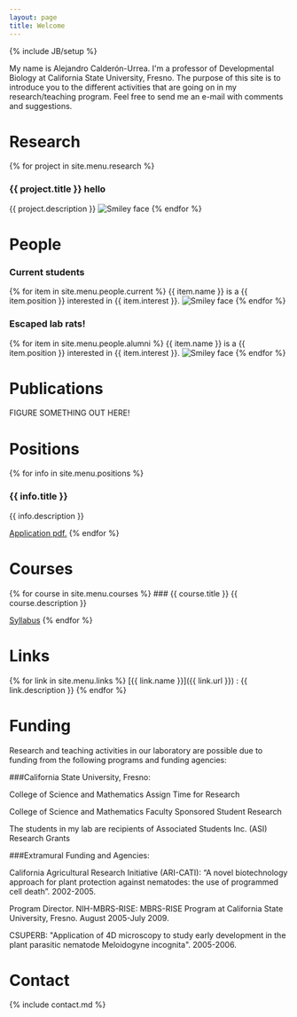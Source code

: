 ```yaml
---
layout: page
title: Welcome
---
```


{% include JB/setup %}

My name is Alejandro Calderón-Urrea.  I'm a professor of Developmental Biology at California State University, Fresno. The purpose of this site is to introduce you to the different activities that are going on in my research/teaching program. Feel free to send me an e-mail with comments and suggestions.

<h1 id="Research">Research</h1>

{% for project in site.menu.research %}
### {{ project.title }} hello
{{ project.description }}
<img src="{{ project.image }}" alt="Smiley face" />
{% endfor %}

<h1 id="People">People</h1>

### Current students
{% for item in site.menu.people.current %}
{{ item.name }} is a {{ item.position }} interested in {{ item.interest }}.
<img src="{{ item.pic }}" alt="Smiley face" />
{% endfor %}

### Escaped lab rats!
{% for item in site.menu.people.alumni %}
  {{ item.name }} is a {{ item.position }} interested in {{ item.interest }}.
  <img src="{{ item.pic }}" alt="Smiley face" />
{% endfor %}

<h1 id="Publications">Publications</h1>

FIGURE SOMETHING OUT HERE!

<h1 id="Positions">Positions</h1>

{% for info in site.menu.positions %}

### {{ info.title }}
{{ info.description }}

<a href="{{ info.info }}">Application pdf.</a>
{% endfor %}

<h1 id="Courses">Courses</h1>
{% for course in site.menu.courses %}
### {{ course.title }}
{{ course.description }}

<a href="{{ course.syllabus }}">Syllabus</a>
{% endfor %}

<h1 id="Links">Links</h1>
{% for link in site.menu.links %}
[{{ link.name }}]({{ link.url }}) : {{ link.description }}
{% endfor %}

<h1 id="Funding">Funding</h1>

Research and teaching activities in our laboratory are possible due to funding from the following programs and funding agencies:

###California State University, Fresno:

College of Science and Mathematics Assign Time for Research

College of Science and Mathematics Faculty Sponsored Student Research

The students in my lab are recipients of Associated Students Inc. (ASI) Research Grants

###Extramural Funding and Agencies:

California Agricultural Research Initiative (ARI-CATI): “A novel biotechnology approach for plant protection against nematodes: the use of programmed cell death”. 2002-2005.

Program Director. NIH-MBRS-RISE: MBRS-RISE Program at California State University, Fresno. August 2005-July 2009.

CSUPERB: "Application of 4D microscopy to study early development in the plant parasitic nematode Meloidogyne incognita". 2005-2006.


<h1 id="contact">Contact</h1>

{% include contact.md %}